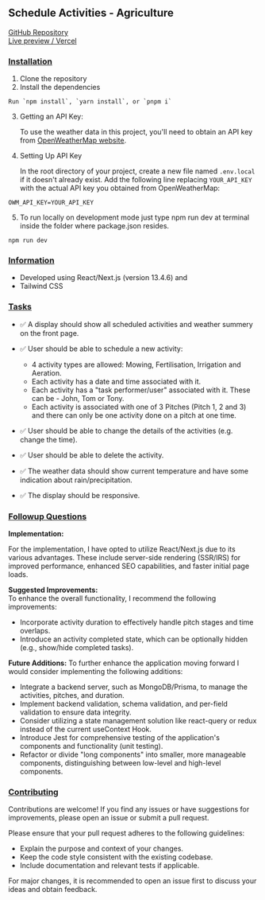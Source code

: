 ## Schedule Activities - Agriculture

[GitHub Repository](https://github.com/ilanlavi22/activity-scheduler-agriculture)
<br>
[Live preview / Vercel](https://activity-scheduler-agriculture.vercel.app)

### <ins>Installation</ins>

1. Clone the repository
2. Install the dependencies

```plaintext
Run `npm install`, `yarn install`, or `pnpm i`
```

3. Getting an API Key:

   To use the weather data in this project, you'll need to obtain an API key from [OpenWeatherMap website](https://openweathermap.org/).

4. Setting Up API Key

   In the root directory of your project, create a new file named `.env.local` if it doesn't already exist. Add the following line replacing `YOUR_API_KEY` with the actual API key you obtained from OpenWeatherMap:

```plaintext
OWM_API_KEY=YOUR_API_KEY
```

5. To run locally on development mode just type npm run dev at terminal inside the folder where package.json resides.

```plaintext
npm run dev
```

### <ins>Information</ins>

- Developed using React/Next.js (version 13.4.6) and
- Tailwind CSS

### <ins>Tasks</ins>

- ✅ A display should show all scheduled activities and weather summery on the front page.
- ✅ User should be able to schedule a new activity:

  - 4 activity types are allowed: Mowing, Fertilisation, Irrigation and Aeration.
  - Each activity has a date and time associated with it.
  - Each activity has a "task performer/user" associated with it. These can be - John, Tom or Tony.
  - Each activity is associated with one of 3 Pitches (Pitch 1, 2 and 3) and there can only be one activity done on a pitch at one time.

- ✅ User should be able to change the details of the activities (e.g. change the time).
- ✅ User should be able to delete the activity.
- ✅ The weather data should show current temperature and have some indication about rain/precipitation.
- ✅ The display should be responsive.

### <ins>Followup Questions</ins>

**Implementation:**

For the implementation, I have opted to utilize React/Next.js due to its various advantages. These include server-side rendering (SSR/IRS) for improved performance, enhanced SEO capabilities, and faster initial page loads.

**Suggested Improvements:**<br>
To enhance the overall functionality, I recommend the following improvements:

- Incorporate activity duration to effectively handle pitch stages and time overlaps.
- Introduce an activity completed state, which can be optionally hidden (e.g., show/hide completed tasks).

**Future Additions:**
To further enhance the application moving forward I would consider implementing the following additions:

- Integrate a backend server, such as MongoDB/Prisma, to manage the activities, pitches, and duration.
- Implement backend validation, schema validation, and per-field validation to ensure data integrity.
- Consider utilizing a state management solution like react-query or redux instead of the current useContext Hook.
- Introduce Jest for comprehensive testing of the application's components and functionality (unit testing).
- Refactor or divide "long components" into smaller, more manageable components, distinguishing between low-level and high-level components.

### <ins>Contributing</ins>

Contributions are welcome! If you find any issues or have suggestions for improvements, please open an issue or submit a pull request.

Please ensure that your pull request adheres to the following guidelines:

- Explain the purpose and context of your changes.
- Keep the code style consistent with the existing codebase.
- Include documentation and relevant tests if applicable.

For major changes, it is recommended to open an issue first to discuss your ideas and obtain feedback.
